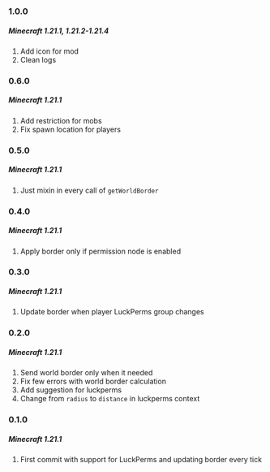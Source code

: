 ### 1.0.0
##### Minecraft 1.21.1, 1.21.2-1.21.4

1) Add icon for mod
2) Clean logs

### 0.6.0
##### Minecraft 1.21.1

1) Add restriction for mobs
2) Fix spawn location for players

### 0.5.0
##### Minecraft 1.21.1

1) Just mixin in every call of `getWorldBorder`

### 0.4.0
##### Minecraft 1.21.1

1) Apply border only if permission node is enabled

### 0.3.0
##### Minecraft 1.21.1

1) Update border when player LuckPerms group changes

### 0.2.0
##### Minecraft 1.21.1

1) Send world border only when it needed
2) Fix few errors with world border calculation
3) Add suggestion for luckperms
4) Change from `radius` to `distance` in luckperms context

### 0.1.0
##### Minecraft 1.21.1

1) First commit with support for LuckPerms and updating border every tick